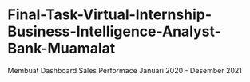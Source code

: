 # Final-Task-Virtual-Internship-Business-Intelligence-Analyst-Bank-Muamalat
Membuat Dashboard Sales Performace Januari 2020 - Desember 2021
